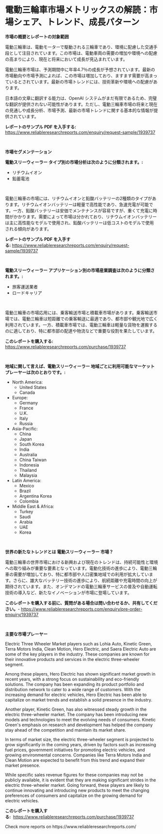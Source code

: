 <p><h1>電動三輪車市場メトリックスの解読：市場シェア、トレンド、成長パターン</h1></p><p><strong>市場の概要とレポートの対象範囲</strong></p>
<p><p>電動三輪車は、電動モーターで駆動される三輪車であり、環境に配慮した交通手段として注目されています。この市場は、電動車両の需要の増加や環境への配慮の高まりにより、現在と将来において成長が見込まれています。</p><p>電動三輪車市場は、予測期間中に年率4.7％の成長が予想されています。最新の市場動向や市場予測によれば、この市場は増加しており、ますます需要が高まっているとされています。最新の市場トレンドには、技術革新や環境への配慮があります。</p><p>日本語の文章に翻訳する能力は、OpenAI システムがまだ有限であるため、完璧な翻訳が提供されない可能性があります。ただし、電動三輪車市場の将来と現在の見通しや成長分析、市場予測、最新の市場トレンドに関する基本的な情報が提供されています。</p></p>
<p><strong>レポートのサンプル PDF を入手する:</strong> <a href="https://www.reliableresearchreports.com/enquiry/request-sample/1939737">https://www.reliableresearchreports.com/enquiry/request-sample/1939737</a></p>
<p>&nbsp;</p>
<p><strong>市場セグメンテーション</strong></p>
<p><strong>電動スリーウィーラー タイプ別の市場分析は次のように分類されます。:</strong></p>
<p><ul><li>リチウムイオン</li><li>鉛蓄電池</li></ul></p>
<p>&nbsp;</p>
<p><p>電動三輪車の市場には、リチウムイオンと鉛酸バッテリーの2種類のタイプがあります。リチウムイオンバッテリーは軽量で高性能であり、急速充電が可能です。一方、鉛酸バッテリーは安価でメンテナンスが容易ですが、重くて充電に時間がかかります。需要によって市場は分かれており、リチウムイオンバッテリーは主に高性能なモデルで使用され、鉛酸バッテリーは低コストのモデルで使用される傾向があります。</p></p>
<p><strong>レポートのサンプル PDF を入手する:</strong>&nbsp;<a href="https://www.reliableresearchreports.com/enquiry/request-sample/1939737">https://www.reliableresearchreports.com/enquiry/request-sample/1939737</a></p>
<p>&nbsp;</p>
<p><strong> 電動スリーウィーラー アプリケーション別の市場産業調査は次のように分類されます。:</strong></p>
<p><ul><li>旅客運送業者</li><li>ロードキャリア</li></ul></p>
<p>&nbsp;</p>
<p><p>電動三輪車の市場応用には、乗客輸送市場と積載車市場があります。乗客輸送市場では、電動三輪車は短距離での乗客輸送に最適であり、都市部や観光地で広く利用されています。一方、積載車市場では、電動三輪車は軽量な貨物を運搬するのに適しており、特に都市部の配達や物流などで重要な役割を果たしています。</p></p>
<p><strong>このレポートを購入する:</strong>&nbsp; <a href="https://www.reliableresearchreports.com/purchase/1939737">https://www.reliableresearchreports.com/purchase/1939737</a></p>
<p>&nbsp;</p>
<p><strong>地域に関して言えば、電動スリーウィーラー 地域ごとに利用可能なマーケットプレーヤーは次のとおりです。:</strong></p>
<p><ul>
    <li>
        North America:
        <ul>
            <li>United States</li>
            <li>Canada</li>
        </ul>
    </li>
    <li>
        Europe:
        <ul>
            <li>Germany</li>
            <li>France</li>
            <li>U.K.</li>
            <li>Italy</li>
            <li>Russia</li>
        </ul>
    </li>
    <li>
        Asia-Pacific:
        <ul>
            <li>China</li>
            <li>Japan</li>
            <li>South Korea</li>
            <li>India</li>
            <li>Australia</li>
            <li>China Taiwan</li>
            <li>Indonesia</li>
            <li>Thailand</li>
            <li>Malaysia</li>
        </ul>
    </li>
    <li>
        Latin America:
        <ul>
            <li>Mexico</li>
            <li>Brazil</li>
            <li>Argentina Korea</li>
            <li>Colombia</li>
        </ul>
    </li>
    <li>
        Middle East & Africa:
        <ul>
            <li>Turkey</li>
            <li>Saudi</li>
            <li>Arabia</li>
            <li>UAE</li>
            <li>Korea</li>
        </ul>
    </li>
    </ul></p>
<p>&nbsp;</p>
<p><strong>世界の新たなトレンドとは 電動スリーウィーラー 市場？</strong></p>
<p><p>電動三輪車の世界市場における新興および現在のトレンドは、持続可能性と環境への取り組みが重要な要素となっています。電動化技術の進歩により、電動三輪車の需要が増加しており、特に都市部や人口密集地域での利用が拡大しています。さらに、雄大なバッテリー技術の進歩により、航続距離や充電時間の向上が期待されています。また、オンデマンドの電動三輪車サービスの普及や自動運転技術の導入など、新たなイノベーションが市場に登場しています。</p></p>
<p><strong>このレポートを購入する前に、質問がある場合は問い合わせるか、共有してください。</strong>- <a href="https://www.reliableresearchreports.com/enquiry/pre-order-enquiry/1939737">https://www.reliableresearchreports.com/enquiry/pre-order-enquiry/1939737</a></p>
<p>&nbsp;</p>
<p><strong>主要な市場プレーヤー</strong></p>
<p><p>Electric Three Wheeler Market players such as Lohia Auto, Kinetic Green, Terra Motors India, Clean Motion, Hero Electric, and Saera Electric Auto are some of the key players in the industry. These companies are known for their innovative products and services in the electric three-wheeler segment.</p><p>Among these players, Hero Electric has shown significant market growth in recent years, with a strong focus on sustainability and eco-friendly solutions. The company has been expanding its product portfolio and distribution network to cater to a wide range of customers. With the increasing demand for electric vehicles, Hero Electric has been able to capitalize on market trends and establish a solid presence in the industry.</p><p>Another player, Kinetic Green, has also witnessed steady growth in the electric three-wheeler market. The company has been introducing new models and technologies to meet the evolving needs of consumers. Kinetic Green's emphasis on research and development has helped the company stay ahead of the competition and maintain its market share.</p><p>In terms of market size, the electric three-wheeler segment is projected to grow significantly in the coming years, driven by factors such as increasing fuel prices, government initiatives for promoting electric vehicles, and growing environmental concerns. Companies like Terra Motors India and Clean Motion are expected to benefit from this trend and expand their market presence.</p><p>While specific sales revenue figures for these companies may not be publicly available, it is evident that they are making significant strides in the electric three-wheeler market. Going forward, these players are likely to continue innovating and introducing new products to meet the changing preferences of consumers and capitalize on the growing demand for electric vehicles.</p></p>
<p><strong>このレポートを購入する:</strong>&nbsp;&nbsp;<a href="https://www.reliableresearchreports.com/purchase/1939737">https://www.reliableresearchreports.com/purchase/1939737</a></p>
<p>Check more reports on https://www.reliableresearchreports.com/</p>